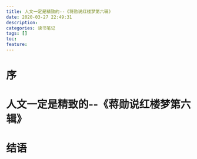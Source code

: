 ```yaml
---
title: 人文一定是精致的--《蒋勋说红楼梦第六辑》
date: 2020-03-27 22:49:31
description: 
categories: 读书笔记
tags: [] 
toc: 
feature: 
---
```


# 序
<!-- more -->

# 人文一定是精致的--《蒋勋说红楼梦第六辑》

# 结语